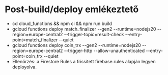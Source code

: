 # Post-build/deploy emlékeztető
- cd cloud_functions && npm ci && npm run build
- gcloud functions deploy match_finalizer --gen2 --runtime=nodejs20 --region=europe-central2 --trigger-topic=result-check --entry-point=match_finalizer --quiet
- gcloud functions deploy coin_trx --gen2 --runtime=nodejs20 --region=europe-central2 --trigger-http --allow-unauthenticated --entry-point=coin_trx --quiet
- Ellenőrzés: a Firestore Rules a frissített firebase.rules alapján legyen deployolva.

